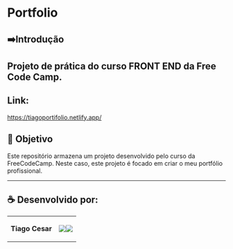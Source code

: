 # Portfolio



## ➡️Introdução
Projeto de prática do curso FRONT END da Free Code Camp.
---

## Link:
https://tiagoportifolio.netlify.app/



## 🎯 Objetivo
Este repositório armazena um projeto desenvolvido pelo curso da FreeCodeCamp. Neste caso, este projeto é focado em criar o meu portfólio profissional.

---

## ☕ Desenvolvido por:

<table>
  <tbody>

<tr>
    <td><p align="left-center"><b>Tiago Cesar</b></p></td>
    <td><a href="https://github.com/TiagoUniverse" target="_blank"><img loading="lazy" src="https://img.shields.io/badge/GitHub-100000?style=for-the-badge&logo=github&logoColor=white" target="_blank" align="center"></a><a href="https://www.linkedin.com/in/tiago-lopes--/" target="_blank"><img loading="lazy" src="https://img.shields.io/badge/-LinkedIn-%230077B5?style=for-the-badge&logo=linkedin&logoColor=white" target="_blank" align="center"></a></td>
  </tr>

  </tbody>
 </table>
